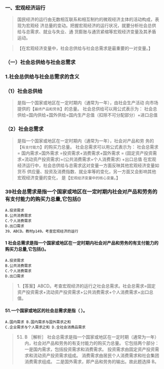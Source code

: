 ### 一、宏观经济运行
>   国民经济的运行由无数相互联系和相互制约的微观经济主体的活动构成，表现为宏观经
    济总量的变动。把握宏观经济的运行状况，就要分析社会总供给与总需求、就业与失业、通
    货膨胀与通货紧缩等宏观经济变量及其矛盾运动。

>   【在宏观经济变量中，社会总供给与社会总需求是最重要的一对变量。】

### （一）社会总供给与社会总需求
### 1.社会总供给与社会总需求的含义
### （1）社会总供给
>   是指一个国家或地区在一定时期内（通常为一年），由社会生产活动
    向市场提供的【`最终产品和劳务`】的总量。
社会总供给可以用公式表示为：
    社会总供给=国内供给+国外供给=国内生产总值（扣除不可分配部分）+进口总值

### （2）社会总需求
>   是指一个国家或地区在一定时期内（通常为一年），社会对产品和劳
    务的【`有支付能力`】的购买力总量。
社会总需求可以用公式表示为：
    社会总需求 = 国内需求+国外需求
               =投资需求+消费需求+国外需求
               = (固定资产投资需求+流动资产投资需求)+(公共消费需求+个人消费需求)
                 +出口总值
    在宏观经济运行中，社会总供给与总需求这对变量一方面反映其他宏观经济变量如货币
    供应量、投资及消费指数、就业率等的变化，另一方面又会影响其他宏观经济变量的变化，
    是【`宏观经济变量中的核心变量`。】


### 39社会总需求是指一个国家或地区在一定时期内社会对产品和劳务的有支付能力的购买力总量,它包括()
    A.投资需求
    B.公共消费需求
    C.个人消费需求
    D.出口需求
    39、ABCD。教材p149。考查宏观经济的运行

#### 1 社会总需求是指一个国家或地区在一定时期内社会对产品和劳务的有支付能力的购买力总量,它包括()。
    A.投资需求
    B.公共消费需求
    C.个人消费需求
    D.出口需求
>   1.【答案】ABCD。考查宏观经济的运行之社会总需求。社会总需求=固定
    资产投资需求+流动资产投资需求+公共消费需求+个人消费需求+出口总值。

#### 51.一个国家或地区的社会总需求是指（ ）。
    A.国内需求 B.国内需求与国外需求之和
    C.企业需求与个人需求之和 D.全社会消费品需求
>   51. B ［解析］ 社会总需求是指一个国家或地区在一定时期（通常为一年）
    内，社会对产品和劳务的有支付能力的购买力总量。
    它包括两个部分：一是国内需求，包括投资需求和消费需求。
    投资需求由固定资产投资需求和流动资产投资需求组成。
    消费需求由居民个人消费需求和社会集团消费需求组成。
    二是国外需求，即产品和劳务的输出。故此题选择 B。       
